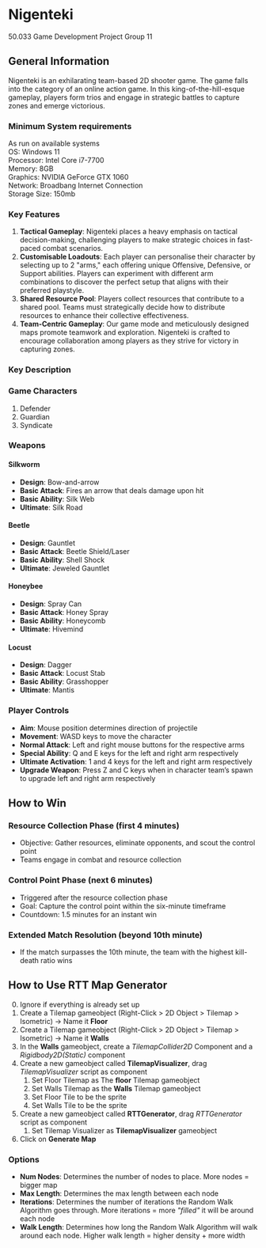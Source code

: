 # Nigenteki
 50.033 Game Development Project Group 11

## General Information
Nigenteki is an exhilarating team-based 2D shooter game. The game falls into the category of an online action game. In this king-of-the-hill-esque gameplay, players form trios and engage in strategic battles to capture zones and emerge victorious.

### Minimum System requirements
As run on available systems<br/>
OS: Windows 11<br/>
Processor: Intel Core i7-7700<br/>
Memory: 8GB<br/>
Graphics: NVIDIA GeForce GTX 1060<br/>
Network: Broadbang Internet Connection<br/>
Storage Size: 150mb


### Key Features
1. **Tactical Gameplay**: Nigenteki places a heavy emphasis on tactical decision-making, challenging players to make strategic choices in fast-paced combat scenarios.
2. **Customisable Loadouts**: Each player can personalise their character by selecting up to 2 "arms," each offering unique Offensive, Defensive, or Support abilities. Players can experiment with different arm combinations to discover the perfect setup that aligns with their preferred playstyle.
3. **Shared Resource Pool**: Players collect resources that contribute to a shared pool. Teams must strategically decide how to distribute resources to enhance their collective effectiveness.
4. **Team-Centric Gameplay**: Our game mode and meticulously designed maps promote teamwork and exploration. Nigenteki is crafted to encourage collaboration among players as they strive for victory in capturing zones.

### Key Description

### Game Characters
1. Defender
2. Guardian
3. Syndicate

### Weapons
#### Silkworm
- **Design**: Bow-and-arrow
- **Basic Attack**: Fires an arrow that deals damage upon hit
- **Basic Ability**: Silk Web
- **Ultimate**: Silk Road

#### Beetle
- **Design**: Gauntlet
- **Basic Attack**: Beetle Shield/Laser
- **Basic Ability**: Shell Shock
- **Ultimate**: Jeweled Gauntlet

#### Honeybee
- **Design**: Spray Can
- **Basic Attack**: Honey Spray
- **Basic Ability**: Honeycomb
- **Ultimate**: Hivemind

#### Locust
- **Design**: Dagger
- **Basic Attack**: Locust Stab
- **Basic Ability**: Grasshopper
- **Ultimate**: Mantis

### Player Controls
- **Aim**: Mouse position determines direction of projectile
- **Movement**: WASD keys to move the character
- **Normal Attack**: Left and right mouse buttons for the respective arms
- **Special Ability**: Q and E keys for the left and right arm respectively
- **Ultimate Activation**: 1 and 4 keys for the left and right arm respectively
- **Upgrade Weapon**: Press Z and C keys when in character team’s spawn to upgrade left and right arm respectively

## How to Win
### Resource Collection Phase (first 4 minutes)
- Objective: Gather resources, eliminate opponents, and scout the control point
- Teams engage in combat and resource collection

### Control Point Phase (next 6 minutes)
- Triggered after the resource collection phase
- Goal: Capture the control point within the six-minute timeframe
- Countdown: 1.5 minutes for an instant win

### Extended Match Resolution (beyond 10th minute)
- If the match surpasses the 10th minute, the team with the highest kill-death ratio wins

## How to Use RTT Map Generator

0. Ignore if everything is already set up
1. Create a Tilemap gameobject (Right-Click > 2D Object > Tilemap > Isometric) -> Name it **Floor**
2. Create a Tilemap gameobject (Right-Click > 2D Object > Tilemap > Isometric) -> Name it **Walls**
3. In the **Walls** gameobject, create a *TilemapCollider2D* Component and a *Rigidbody2D(Static)* component 
3. Create a new gameobject called **TilemapVisualizer**, drag *TilemapVisualizer* script as component
	1. Set Floor Tilemap as The **floor** Tilemap gameobject
	2. Set Walls Tilemap as the **Walls** Tilemap gameobject
	3. Set Floor Tile to be the sprite
	4. Set Walls Tile to be the sprite
4. Create a new gameobject called **RTTGenerator**, drag *RTTGenerator* script as component
	1. Set Tilemap Visualizer as **TilemapVisualizer** gameobject
5. Click on **Generate Map**

### Options

- **Num Nodes**: Determines the number of nodes to place. More nodes = bigger map
- **Max Length**: Determines the max length between each node
- **Iterations**: Determines the number of iterations the Random Walk Algorithm goes through. More iterations = more *"filled"* it will be around each node
- **Walk Length**: Determines how long the Random Walk Algorithm will walk around each node. Higher walk length = higher density + more width
